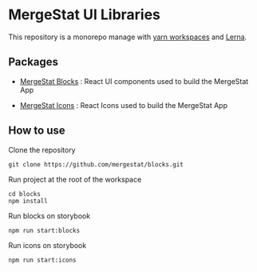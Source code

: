 # MergeStat UI Libraries

This repository is a monorepo manage with [yarn workspaces](https://classic.yarnpkg.com/en/docs/workspaces/) and [Lerna](https://lerna.js.org/).

## Packages

- [MergeStat Blocks](https://github.com/mergestat/blocks/tree/main/packages/blocks) : React UI components used to build the MergeStat App

- [MergeStat Icons](https://github.com/mergestat/blocks/tree/main/packages/icons) : React Icons used to build the MergeStat App

## How to use

Clone the repository

```
git clone https://github.com/mergestat/blocks.git
```

Run project at the root of the workspace

```
cd blocks
npm install
```

Run blocks on storybook

```
npm run start:blocks
```

Run icons on storybook

```
npm run start:icons
```
